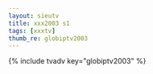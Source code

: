 ```yaml
--- 
layout: sieutv
title: xxx2003 s1
tags: [xxxtv]
thumb_re: globiptv2003
---
```

{% include tvadv key="globiptv2003" %} 
